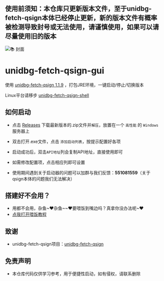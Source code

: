 ## 使用前须知：本仓库只更新版本文件，至于unidbg-fetch-qsign本体已经停止更新，新的版本文件有概率被检测导致封号或无法使用，请谨慎使用，如果可以请尽量使用旧的版本

![📚 封面](https://github.com/CikeyQi/unidbg-fetch-qsign-gui/assets/61369914/26b9ec4b-e7f0-4965-848b-d729cdee531a)

# unidbg-fetch-qsign-gui

使用 [unidbg-fetch-qsign 1.1.9](https://github.com/fuqiuluo/unidbg-fetch-qsign/releases/tag/1.1.9) ，打包JRE环境，一键启动/停止/切换版本

Linux平台请移步 [unidbg-fetch-qsign-shell](https://github.com/CikeyQi/unidbg-fetch-qsign-shell) <br>

</div>

## 如何启动

- 点击 [Releases](https://github.com/CikeyQi/unidbg-fetch-qsign-gui/releases) 下载最新版本的.zip文件并`解压`，放置在一个 `高性能` 的 `Windows` 服务器上

- 双击打开.exe文件，点击 `添加启动列表`，按提示配置好各项 

- 启动成功后，双击`API地址`列会复制API地址，直接使用即可

- 如需修改配置项，点击相应列即可设置

- 使用期间遇到关于启动器的问题可以加群与我们反馈：**551081559**（关于qsign本体的问题我们无法解决）

## 搭建好不会用？

- 用都不会用，杂鱼\~❤杂鱼\~\~❤要喂饭到嘴边吗？真拿你没办法呢~❤
- [点我打开喂饭教程](https://github.com/CikeyQi/unidbg-fetch-qsign-gui/issues/4)

## 致谢

- unidbg-fetch-qsign项目：[unidbg-fetch-qsign](https://github.com/fuqiuluo/unidbg-fetch-qsign)

## 免责声明

- 本仓库代码仅供学习参考，用于便捷性启动，如有侵权，请联系删除

